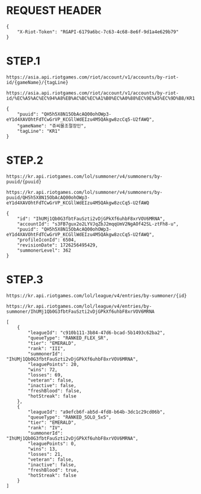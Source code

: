# REQUEST HEADER

```
{
    "X-Riot-Token": "RGAPI-6179a6bc-7c63-4c68-8e6f-9d1a4e629b79"
}
```

# STEP.1

`https://asia.api.riotgames.com/riot/account/v1/accounts/by-riot-id/{gameName}/{tagLine}`

`https://asia.api.riotgames.com/riot/account/v1/accounts/by-riot-id/%EC%A5%AC%EC%94%A8%EB%AC%BC%EC%A1%B0%EC%A0%88%EC%9E%A5%EC%9D%B8/KR1`

```
{
    "puuid": "QH5h5X8N15ObAcAQ00ohOWp3-eY1d4XAVOhtFdTCwGrVP_KCGllWdEIzu4M5QAkgw8zcCq5-U2fAWQ",
    "gameName": "쥬씨물조절장인",
    "tagLine": "KR1"
}
```

# STEP.2

`https://kr.api.riotgames.com/lol/summoner/v4/summoners/by-puuid/{puuid}`

`https://kr.api.riotgames.com/lol/summoner/v4/summoners/by-puuid/QH5h5X8N15ObAcAQ00ohOWp3-eY1d4XAVOhtFdTCwGrVP_KCGllWdEIzu4M5QAkgw8zcCq5-U2fAWQ`

```
{
    "id": "IhUMj1Qb0G3fbtFauSzti2vDjGPkXf6uhbF8xrVOV6MRNA",
    "accountId": "s3FB7gux2o2LYVJqZbJ2mqqUmV2NgAOf42SL-ztFh8-u",
    "puuid": "QH5h5X8N15ObAcAQ00ohOWp3-eY1d4XAVOhtFdTCwGrVP_KCGllWdEIzu4M5QAkgw8zcCq5-U2fAWQ",
    "profileIconId": 6504,
    "revisionDate": 1726256495429,
    "summonerLevel": 362
}
```

# STEP.3

`https://kr.api.riotgames.com/lol/league/v4/entries/by-summoner/{id}`

`https://kr.api.riotgames.com/lol/league/v4/entries/by-summoner/IhUMj1Qb0G3fbtFauSzti2vDjGPkXf6uhbF8xrVOV6MRNA`

```
[
    {
        "leagueId": "c910b111-3b84-47d6-bcad-5b1493c62ba2",
        "queueType": "RANKED_FLEX_SR",
        "tier": "EMERALD",
        "rank": "III",
        "summonerId": "IhUMj1Qb0G3fbtFauSzti2vDjGPkXf6uhbF8xrVOV6MRNA",
        "leaguePoints": 20,
        "wins": 72,
        "losses": 69,
        "veteran": false,
        "inactive": false,
        "freshBlood": false,
        "hotStreak": false
    },
    {
        "leagueId": "a9efcb6f-ab5d-4fd8-b64b-3dc1c29cd06b",
        "queueType": "RANKED_SOLO_5x5",
        "tier": "EMERALD",
        "rank": "IV",
        "summonerId": "IhUMj1Qb0G3fbtFauSzti2vDjGPkXf6uhbF8xrVOV6MRNA",
        "leaguePoints": 0,
        "wins": 13,
        "losses": 21,
        "veteran": false,
        "inactive": false,
        "freshBlood": true,
        "hotStreak": false
    }
]
```
